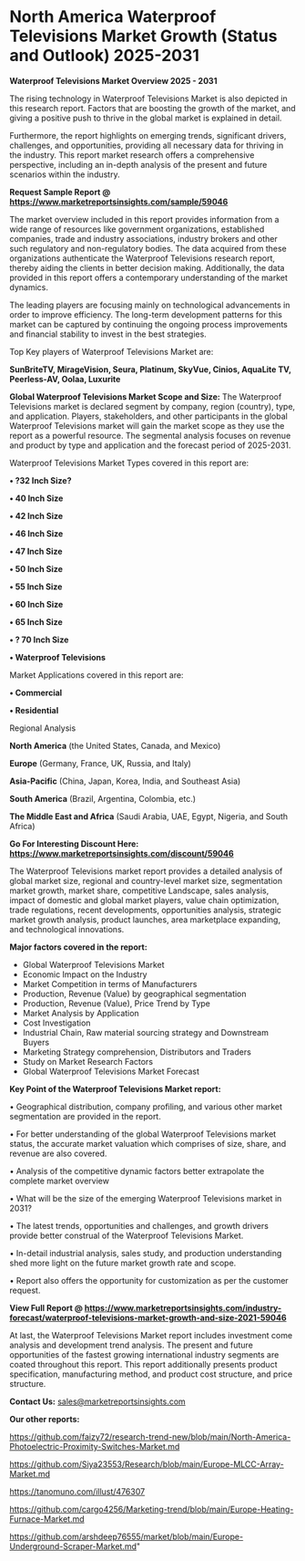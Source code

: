 # North America Waterproof Televisions Market Growth (Status and Outlook) 2025-2031

<Strong> Waterproof Televisions Market Overview 2025 - 2031</strong>

The rising technology in Waterproof Televisions Market is also depicted in this research report. Factors that are boosting the growth of the market, and giving a positive push to thrive in the global market is explained in detail.

Furthermore, the report highlights on emerging trends, significant drivers, challenges, and opportunities, providing all necessary data for thriving in the industry. This report market research offers a comprehensive perspective, including an in-depth analysis of the present and future scenarios within the industry.

<strong>Request Sample Report @ <a href=https://www.marketreportsinsights.com/sample/59046>https://www.marketreportsinsights.com/sample/59046</a></strong>

The market overview included in this report provides information from a wide range of resources like government organizations, established companies, trade and industry associations, industry brokers and other such regulatory and non-regulatory bodies. The data acquired from these organizations authenticate the Waterproof Televisions research report, thereby aiding the clients in better decision making. Additionally, the data provided in this report offers a contemporary understanding of the market dynamics.

The leading players are focusing mainly on technological advancements in order to improve efficiency. The long-term development patterns for this market can be captured by continuing the ongoing process improvements and financial stability to invest in the best strategies.

Top Key players of Waterproof Televisions Market are:

<strong>SunBriteTV, MirageVision, Seura, Platinum, SkyVue, Cinios, AquaLite TV, Peerless-AV, Oolaa, Luxurite</strong>

<strong><b>Global Waterproof Televisions Market Scope and Size:</b></strong>
The Waterproof Televisions market is declared segment by company, region (country), type, and application. Players, stakeholders, and other participants in the global Waterproof Televisions market will gain the market scope as they use the report as a powerful resource. The segmental analysis focuses on revenue and product by type and application and the forecast period of 2025-2031.

Waterproof Televisions Market Types covered in this report are:

<strong>• ?32 Inch Size?

• 40 Inch Size

• 42 Inch Size

• 46 Inch Size

• 47 Inch Size

• 50 Inch Size

• 55 Inch Size

• 60 Inch Size

• 65 Inch Size

• ? 70 Inch Size

• Waterproof Televisions</strong>

Market Applications covered in this report are:

<strong>• Commercial

• Residential</strong> 

Regional Analysis

<strong>North America</strong> (the United States, Canada, and Mexico)

<strong>Europe</strong> (Germany, France, UK, Russia, and Italy)

<strong>Asia-Pacific</strong> (China, Japan, Korea, India, and Southeast Asia)

<strong>South America</strong> (Brazil, Argentina, Colombia, etc.)

<strong>The Middle East and Africa</strong> (Saudi Arabia, UAE, Egypt, Nigeria, and South Africa)

<strong>Go For Interesting Discount Here: <a href=https://www.marketreportsinsights.com/discount/59046>https://www.marketreportsinsights.com/discount/59046</a></strong>

The Waterproof Televisions market report provides a detailed analysis of global market size, regional and country-level market size, segmentation market growth, market share, competitive Landscape, sales analysis, impact of domestic and global market players, value chain optimization, trade regulations, recent developments, opportunities analysis, strategic market growth analysis, product launches, area marketplace expanding, and technological innovations.

<strong><b>Major factors covered in the report:</b></strong>
<ul>
  <li>Global Waterproof Televisions Market </li>
  <li>Economic Impact on the Industry</li>
  <li>Market Competition in terms of Manufacturers</li>
  <li>Production, Revenue (Value) by geographical segmentation</li>
  <li>Production, Revenue (Value), Price Trend by Type</li>
  <li>Market Analysis by Application</li>
  <li>Cost Investigation</li>
  <li>Industrial Chain, Raw material sourcing strategy and Downstream Buyers</li>
  <li>Marketing Strategy comprehension, Distributors and Traders</li>
  <li>Study on Market Research Factors</li>
  <li>Global Waterproof Televisions Market Forecast</li>
</ul>

<strong><b>Key Point of the Waterproof Televisions Market report:</b></strong>

• Geographical distribution, company profiling, and various other market segmentation are provided in the report.

• For better understanding of the global Waterproof Televisions market status, the accurate market valuation which comprises of size, share, and revenue are also covered.

• Analysis of the competitive dynamic factors better extrapolate the complete market overview

• What will be the size of the emerging Waterproof Televisions market in 2031?

• The latest trends, opportunities and challenges, and growth drivers provide better construal of the Waterproof Televisions Market.

• In-detail industrial analysis, sales study, and production understanding shed more light on the future market growth rate and scope.

• Report also offers the opportunity for customization as per the customer request.

<strong><b>View Full Report @ <a href=https://www.marketreportsinsights.com/industry-forecast/waterproof-televisions-market-growth-and-size-2021-59046>https://www.marketreportsinsights.com/industry-forecast/waterproof-televisions-market-growth-and-size-2021-59046</a></b></strong>


At last, the Waterproof Televisions Market report includes investment come analysis and development trend analysis. The present and future opportunities of the fastest growing international industry segments are coated throughout this report. This report additionally presents product specification, manufacturing method, and product cost structure, and price structure.

<strong>Contact Us:</strong>
sales@marketreportsinsights.com

<strong>Our other reports:</strong>

<a href=https://github.com/faizy72/research-trend-new/blob/main/North-America-Photoelectric-Proximity-Switches-Market.md>https://github.com/faizy72/research-trend-new/blob/main/North-America-Photoelectric-Proximity-Switches-Market.md</a>

<a href=https://github.com/Siya23553/Research/blob/main/Europe-MLCC-Array-Market.md>https://github.com/Siya23553/Research/blob/main/Europe-MLCC-Array-Market.md</a>

<a href=https://tanomuno.com/illust/476307>https://tanomuno.com/illust/476307</a>

<a href=https://github.com/cargo4256/Marketing-trend/blob/main/Europe-Heating-Furnace-Market.md>https://github.com/cargo4256/Marketing-trend/blob/main/Europe-Heating-Furnace-Market.md</a>

<a href=https://github.com/arshdeep76555/market/blob/main/Europe-Underground-Scraper-Market.md>https://github.com/arshdeep76555/market/blob/main/Europe-Underground-Scraper-Market.md</a>"
